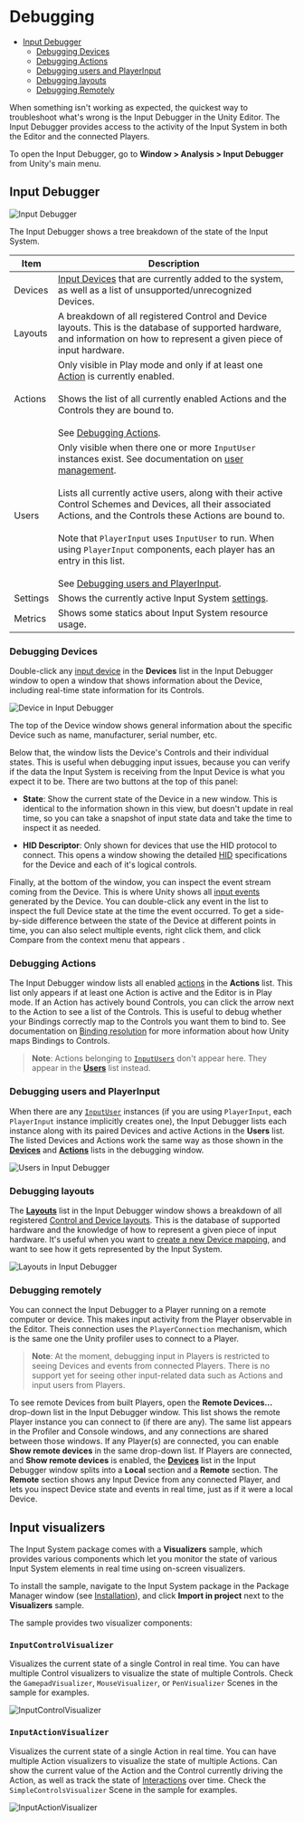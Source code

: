 # Debugging

* [Input Debugger](#input-debugger)
  * [Debugging Devices](#debugging-devices)
  * [Debugging Actions](#debugging-actions)
  * [Debugging users and PlayerInput](#debugging-users-and-playerinput)
  * [Debugging layouts](#debugging-layouts)
  * [Debugging Remotely](#debugging-remotely)

When something isn't working as expected, the quickest way to troubleshoot what's wrong is the Input Debugger in the Unity Editor. The Input Debugger provides access to the activity of the Input System in both the Editor and the connected Players.

To open the Input Debugger, go to __Window > Analysis > Input Debugger__ from Unity's main menu.

## Input Debugger

![Input Debugger](Images/InputDebugger.png)

The Input Debugger shows a tree breakdown of the state of the Input System.

|Item|Description|
|----|-----------|
|Devices|[Input Devices](Devices.md) that are currently added to the system, as well as a list of unsupported/unrecognized Devices.|
|Layouts|A breakdown of all registered Control and Device layouts. This is the database of supported hardware, and information on how to represent a given piece of input hardware.|
|Actions|Only visible in Play mode and only if at least one [Action](Actions.md) is currently enabled.<br><br>Shows the list of all currently enabled Actions and the Controls they are bound to.<br><br>See [Debugging Actions](#debugging-actions).|
|Users|Only visible when there one or more `InputUser` instances exist. See documentation on [user management](UserManagement.md).<br><br>Lists all currently active users, along with their active Control Schemes and Devices, all their associated Actions, and the Controls these Actions are bound to.<br><br>Note that `PlayerInput` uses `InputUser` to run. When using `PlayerInput` components, each player has an entry in this list.<br><br>See [Debugging users and PlayerInput](#debugging-users-and-playerinput).|
|Settings|Shows the currently active Input System [settings](Settings.md).|
|Metrics|Shows some statics about Input System resource usage.|

### Debugging Devices

Double-click any [input device](Devices.md) in the __Devices__ list in the Input Debugger window to open a window that shows information about the Device, including real-time state information for its Controls.

![Device in Input Debugger](Images/DeviceInDebugger.png)

The top of the Device window shows general information about the specific Device such as name, manufacturer, serial number, etc.

Below that, the window lists the Device's Controls and their individual states. This is useful when debugging input issues, because you can verify if the data the Input System is receiving from the Input Device is what you expect it to be. There are two buttons at the top of this panel:

* __State__: Show the current state of the Device in a new window. This is identical to the information shown in this view, but doesn't update in real time, so you can take a snapshot of input state data and take the time to inspect it as needed.

* __HID Descriptor__: Only shown for devices that use the HID protocol to connect. This opens a window showing the detailed [HID](HID.md) specifications for the Device and each of it's logical controls.

Finally, at the bottom of the window, you can inspect the event stream coming from the Device. This is where Unity shows all [input events](Events.md) generated by the Device. You can double-click any event in the list to inspect the full Device state at the time the event occurred. To get a side-by-side difference between the state of the Device at different points in time, you can also select multiple events, right click them, and click Compare from the context menu that appears .

### Debugging Actions

The Input Debugger window lists all enabled [actions](Actions.md) in the __Actions__ list. This list only appears if at least one Action is active and the Editor is in Play mode. If an Action has actively bound Controls, you can click the arrow next to the Action to see a list of the Controls. This is useful to debug whether your Bindings correctly map to the Controls you want them to bind to. See documentation on [Binding resolution](ActionBindings.md#binding-resolution) for more information about how Unity maps Bindings to Controls.

>__Note__: Actions belonging to [`InputUsers`](UserManagement.md) don't appear here. They appear in the [__Users__](#debugging-users-and-playerinput) list instead.

### Debugging users and PlayerInput

When there are any [`InputUser`](UserManagement.md) instances (if you are using `PlayerInput`, each `PlayerInput` instance implicitly creates one), the Input Debugger lists each instance along with its paired Devices and active Actions in the __Users__ list. The listed Devices and Actions work the same way as those shown in the [__Devices__](#debugging-devices) and [__Actions__](#debugging-actions) lists in the debugging window.

![Users in Input Debugger](Images/UsersInputDebugger.png)

### Debugging layouts

The [__Layouts__](Layouts.md) list in the Input Debugger window shows a breakdown of all registered [Control and Device layouts](Layouts.md). This is the database of supported hardware and the knowledge of how to represent a given piece of input hardware. It's useful when you want to [create a new Device mapping](HowDoI.md#create-my-own-custom-devices), and want to see how it gets represented by the Input System.

![Layouts in Input Debugger](Images/LayoutsInDebugger.png)

### Debugging remotely

You can connect the Input Debugger to a Player running on a remote computer or device. This makes input activity from the Player observable in the Editor. Theis connection uses the `PlayerConnection` mechanism, which is the same one the Unity profiler uses to connect to a Player.

>__Note__: At the moment, debugging input in Players is restricted to seeing Devices and events from connected Players. There is no support yet for seeing other input-related data such as Actions and input users from Players.

To see remote Devices from built Players, open the __Remote Devices…__ drop-down list in the Input Debugger window. This list shows the remote Player instance you can connect to (if there are any). The same list appears in the Profiler and Console windows, and any connections are shared between those windows. If any Player(s) are connected, you can enable __Show remote devices__ in the same drop-down list. If Players are connected, and __Show remote devices__ is enabled, the [__Devices__](#debugging-devices) list in the Input Debugger window splits into a __Local__ section and a __Remote__ section. The __Remote__ section shows any Input Device from any connected Player, and lets you inspect Device state and events in real time, just as if it were a local Device.

## Input visualizers

The Input System package comes with a __Visualizers__ sample, which provides various components which let you monitor the state of various Input System elements in real time using on-screen visualizers.

To install the sample, navigate to the Input System package in the Package Manager window (see [Installation](Installation.md)), and click __Import in project__ next to the __Visualizers__ sample.

The sample provides two visualizer components:

### `InputControlVisualizer`

Visualizes the current state of a single Control in real time. You can have multiple Control visualizers to visualize the state of multiple Controls. Check the `GamepadVisualizer`, `MouseVisualizer`, or `PenVisualizer` Scenes in the sample for examples.

![InputControlVisualizer](Images/InputControlVisualizer.png)

### `InputActionVisualizer`

Visualizes the current state of a single Action in real time. You can have multiple Action visualizers to visualize the state of multiple Actions. Can show the current value of the Action and the Control currently driving the Action, as well as track the state of [Interactions](Interactions.md) over time. Check the `SimpleControlsVisualizer` Scene in the sample for examples.

![InputActionVisualizer](Images/InputActionVisualizer.png)
